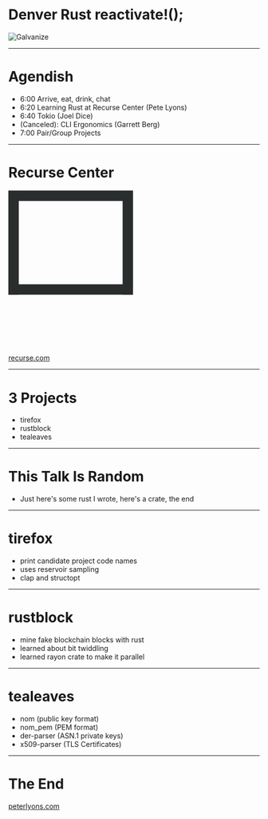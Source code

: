 # Denver Rust reactivate!();

![Galvanize](/images/galvanize-logo.png)

---
# Agendish

- 6:00 Arrive, eat, drink, chat
- 6:20 Learning Rust at Recurse Center (Pete Lyons)
- 6:40 Tokio (Joel Dice)
- (Canceled): CLI Ergonomics (Garrett Berg)
- 7:00 Pair/Group Projects

---
# Recurse Center

<svg class="rc-logo" xmlns="http://www.w3.org/2000/svg" viewBox="0 0 12 15" style="width: 250px">
  <rect class="rc-logo__primary" x="0" y="0" width="12" height="1" fill="#2a2d2d"></rect>
  <rect class="rc-logo__primary" x="0" y="0" width="1" height="10" fill="#2a2d2d"></rect>
  <rect class="rc-logo__primary" x="11" y="0" width="1" height="10" fill="#2a2d2d"></rect>
  <rect class="rc-logo__primary" x="0" y="9" width="12" height="1" fill="#2a2d2d"></rect>

  <rect class="rc-logo__primary" x="4" y="9" width="4" height="3" fill="#2a2d2d"></rect>

  <rect class="rc-logo__primary" x="1" y="11" width="10" height="1" fill="#2a2d2d"></rect>
  <rect class="rc-logo__primary" x="1" y="11" width="1" height="4" fill="#2a2d2d"></rect>
  <rect class="rc-logo__primary" x="10" y="11" width="1" height="4" fill="#2a2d2d"></rect>
  <rect class="rc-logo__primary" x="1" y="14" width="10" height="1" fill="#2a2d2d"></rect>

  <rect class="rc-logo__primary" x="0" y="12" width="2" height="3" fill="#2a2d2d"></rect>
  <rect class="rc-logo__primary" x="10" y="12" width="2" height="3" fill="#2a2d2d"></rect>

  <rect class="rc-logo__primary" x="10" y="12" width="2" height="3" fill="#2a2d2d"></rect>

  <rect class="rc-logo__primary" x="1" y="11" width="2" height="2" fill="#2a2d2d"></rect>
  <rect class="rc-logo__primary" x="4" y="11" width="1" height="2" fill="#2a2d2d"></rect>
  <rect class="rc-logo__primary" x="6" y="11" width="1" height="2" fill="#2a2d2d"></rect>
  <rect class="rc-logo__primary" x="8" y="11" width="1" height="2" fill="#2a2d2d"></rect>

  <rect class="rc-logo__primary" x="9" y="13" width="2" height="2" fill="#2a2d2d"></rect>
  <rect class="rc-logo__primary" x="7" y="13" width="1" height="2" fill="#2a2d2d"></rect>
  <rect class="rc-logo__primary" x="5" y="13" width="1" height="2" fill="#2a2d2d"></rect>
  <rect class="rc-logo__primary" x="3" y="13" width="1" height="2" fill="#2a2d2d"></rect>

  <rect class="rc-logo__secondary" x="1" y="1" width="10" height="8" fill="#fff"></rect>
  <rect class="rc-logo__secondary" x="2" y="13" width="1" height="1" fill="#fff"></rect>
  <rect class="rc-logo__secondary" x="3" y="12" width="1" height="1" fill="#fff"></rect>
  <rect class="rc-logo__secondary" x="4" y="13" width="1" height="1" fill="#fff"></rect>
  <rect class="rc-logo__secondary" x="5" y="12" width="1" height="1" fill="#fff"></rect>
  <rect class="rc-logo__secondary" x="6" y="13" width="1" height="1" fill="#fff"></rect>
  <rect class="rc-logo__secondary" x="7" y="12" width="1" height="1" fill="#fff"></rect>
  <rect class="rc-logo__secondary" x="8" y="13" width="1" height="1" fill="#fff"></rect>
  <rect class="rc-logo__secondary" x="9" y="12" width="1" height="1" fill="#fff"></rect>

  <rect class="rc-logo__primary" x="2" y="2" width="8" height="6" fill="#2a2d2d"></rect>

  <rect class="rc-logo__accent rc-logo__pixel1" x="2" y="3" width="1" height="1" fill="#3dc06c"></rect>
  <rect class="rc-logo__accent rc-logo__pixel2" x="4" y="3" width="1" height="1" fill="#3dc06c"></rect>
  <rect class="rc-logo__accent rc-logo__pixel3" x="6" y="3" width="1" height="1" fill="#3dc06c"></rect>
  <rect class="rc-logo__accent rc-logo__pixel4" x="3" y="5" width="2" height="1" fill="#3dc06c"></rect>
  <rect class="rc-logo__accent rc-logo__pixel5" x="6" y="5" width="2" height="1" fill="#3dc06c"></rect>
</svg>

[recurse.com](https://www.recurse.com/)

---
# 3 Projects

- tirefox
- rustblock
- tealeaves

---
# This Talk Is Random

- Just here's some rust I wrote, here's a crate, the end

---
# tirefox

- print candidate project code names
- uses reservoir sampling
- clap and structopt

---
# rustblock

- mine fake blockchain blocks with rust
- learned about bit twiddling
- learned rayon crate to make it parallel

---
# tealeaves

- nom (public key format)
- nom_pem (PEM format)
- der-parser (ASN.1 private keys)
- x509-parser (TLS Certificates)

---
# The End

[peterlyons.com](/)
